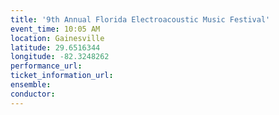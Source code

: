 ```yaml
---
title: '9th Annual Florida Electroacoustic Music Festival'
event_time: 10:05 AM
location: Gainesville
latitude: 29.6516344
longitude: -82.3248262
performance_url: 
ticket_information_url: 
ensemble: 
conductor: 
---
```

